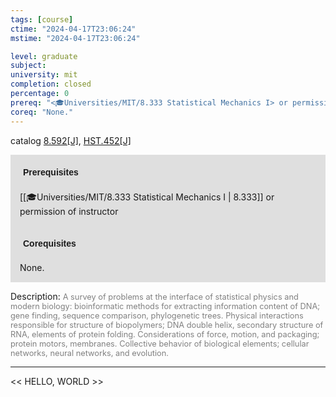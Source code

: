 ```yaml
---
tags: [course]
ctime: "2024-04-17T23:06:24"
mstime: "2024-04-17T23:06:24"

level: graduate
subject: 
university: mit
completion: closed
percentage: 0
prereq: "<🎓Universities/MIT/8.333 Statistical Mechanics I> or permission of instructor"
coreq: "None."
---
```


catalog [8.592[J]](http://student.mit.edu/catalog/m8b.html#8.592), [HST.452[J]](http://student.mit.edu/catalog/mHSTa.html#HST.452)

<span style="display: block; padding: 15px; background-color: rgb(100, 100, 100, 0.2);"><font id="m_prereq3748_0" style="display: block; font-family: Arial, sans-serif; font-weight: bold; padding: 5px">Prerequisites</font><br><span id="prereq3748_0">[[🎓Universities/MIT/8.333 Statistical Mechanics I | 8.333]] or permission of instructor</span></span>
<span style="display: block; padding: 15px; background-color: rgb(100, 100, 100, 0.2);"><font id="m_coreq3748_0" style="display: block; font-family: Arial, sans-serif; font-weight: bold; padding: 5px">Corequisites</font><br><span id="coreq3748_0">None.</span></span>

<font style="">Description:</font>
<font style="color: grey; font-size: 0.8rem;">A survey of problems at the interface of statistical physics and modern biology: bioinformatic methods for extracting information content of DNA; gene finding, sequence comparison, phylogenetic trees. Physical interactions responsible for structure of biopolymers; DNA double helix, secondary structure of RNA, elements of protein folding. Considerations of force, motion, and packaging; protein motors, membranes. Collective behavior of biological elements; cellular networks, neural networks, and evolution.</font>



---

<< HELLO, WORLD >>
